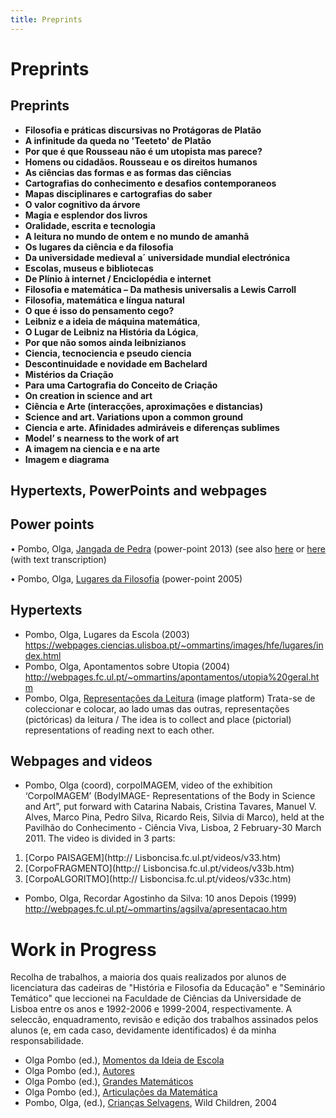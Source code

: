 ```yaml
---
title: Preprints
---
```

# Preprints


## Preprints

* **Filosofia e práticas discursivas no Protágoras de Platão**
* **A infinitude da queda no 'Teeteto' de Platão**
* **Por que é que Rousseau não é um utopista mas parece?**
* **Homens ou cidadãos. Rousseau e os direitos humanos**
* **As ciências das formas e as formas das ciências**
* **Cartografias do conhecimento e desafios contemporaneos**
* **Mapas disciplinares e cartografias do saber**
* **O valor cognitivo da árvore**
* **Magia e esplendor dos livros**
* **Oralidade, escrita e tecnologia**
* **A leitura no mundo de ontem e no mundo de amanhã**
* **Os lugares da ciência e da filosofia**
* **Da universidade medieval a´ universidade mundial electrónica**
* **Escolas, museus e bibliotecas**
* **De Plínio à internet / Enciclopédia e internet**
* **Filosofia e matemática – Da mathesis universalis a Lewis Carroll**
* **Filosofia, matemática e língua natural**
* **O que é isso do pensamento cego?**
* **Leibniz e a ideia de máquina matemática**,
* **O Lugar de Leibniz na História da Lógica**,
* **Por que não somos ainda leibnizianos**
* **Ciencia, tecnociencia e pseudo ciencia**
* **Descontinuidade e novidade em Bachelard**
* **Mistérios da Criação**
* **Para uma Cartografia do Conceito de Criação**
* **On creation in science and art**
* **Ciência e Arte (interacções, aproximações e distancias)**
* **Science and art. Variations upon a common ground**
* **Ciencia e arte. Afinidades admiráveis e diferenças sublimes**
* **Model’ s nearness to the work of art**
* **A imagem na ciencia e e na arte**
* **Imagem e diagrama**

## Hypertexts, PowerPoints and webpages 
## Power points

•	Pombo, Olga, [Jangada de Pedra](https://slidetodoc.com/jangada-de-pedra-olga-pombo-lisboa-fcul-16/) (power-point 2013) (see also [here](https://www.slideserve.com/orli/jangada-de-pedra) or [here](http://slideplayer.com.br/slide/1263976) (with text transcription) 

•	Pombo, Olga, [Lugares da Filosofia](https://webpages.ciencias.ulisboa.pt/~ommartins/apontamentos/apontamentos.htm) (power-point 2005) 


## Hypertexts

* Pombo, Olga, Lugares da Escola (2003)
<https://webpages.ciencias.ulisboa.pt/~ommartins/images/hfe/lugares/index.html>
* Pombo, Olga, Apontamentos sobre Utopia (2004)
<http://webpages.fc.ul.pt/~ommartins/apontamentos/utopia%20geral.htm>
* Pombo, Olga, [Representações da Leitura](https://webpages.ciencias.ulisboa.pt/~ommartins/album/index.htm) (image platform) Trata-se de coleccionar e colocar, ao lado umas das outras, representações (pictóricas) da leitura / The idea is to collect and place (pictorial) representations of reading next to each other.
 
## Webpages and videos 
* Pombo, Olga (coord), corpoIMAGEM, video of the exhibition ‘CorpoIMAGEM’ (BodyIMAGE- Representations of the Body in Science and Art”, put forward with Catarina Nabais, Cristina Tavares, Manuel V. Alves, Marco Pina, Pedro Silva, Ricardo Reis, Silvia di Marco), held at the Pavilhão do Conhecimento - Ciência Viva, Lisboa, 2 February-30 March 2011. The video is divided in 3 parts: 
1.	[Corpo PAISAGEM](http:// Lisboncisa.fc.ul.pt/videos/v33.htm) 
2.	[CorpoFRAGMENTO](http:// Lisboncisa.fc.ul.pt/videos/v33b.htm)
3.	[CorpoALGORITMO](http:// Lisboncisa.fc.ul.pt/videos/v33c.htm) 

* Pombo, Olga, Recordar Agostinho da Silva: 10 anos Depois  (1999)
http://webpages.fc.ul.pt/~ommartins/agsilva/apresentacao.htm


# Work in Progress
Recolha de trabalhos, a maioria dos quais realizados por alunos de licenciatura das cadeiras de "História e Filosofia da Educação" e "Seminário Temático" que leccionei na Faculdade de Ciências da Universidade de Lisboa entre os anos e  1992-2006 e 1999-2004, respectivamente. A seleccão, enquadramento, revisão e edição dos trabalhos assinados pelos alunos (e, em cada caso, devidamente identificados) é da minha responsabilidade.   

* Olga Pombo (ed.), [Momentos da Ideia de Escola](https://webpages.ciencias.ulisboa.pt/~ommartins/images/hfe/momentos/index.htm) 
* Olga Pombo (ed.), [Autores](<https://webpages.ciencias.ulisboa.pt/~ommartins/images/hfe/autores.htm>) 
* Olga Pombo (ed.), [Grandes Matemáticos](https://webpages.ciencias.ulisboa.pt/~ommartins/seminario/matematicos.htm)  
* Olga Pombo (ed.), [Articulações da Matemática](https://webpages.ciencias.ulisboa.pt/~ommartins/seminario/articulacoes.htm)
* Pombo, Olga, (ed.), [Crianças Selvagens](https://arquivo.pt/wayback/20141016150748/http://www.educ.fc.ul.pt/docentes/opombo/hfe/cselvagens/index.htm), Wild Children, 2004     








